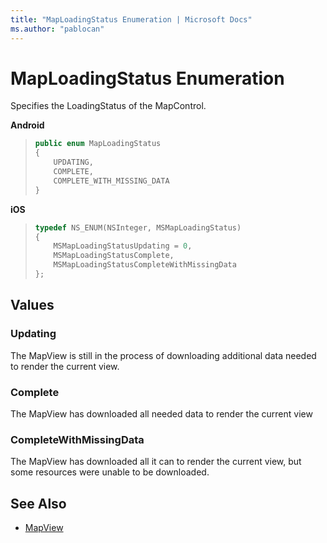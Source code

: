 ```yaml
---
title: "MapLoadingStatus Enumeration | Microsoft Docs"
ms.author: "pablocan"
---
```


# MapLoadingStatus Enumeration

Specifies the LoadingStatus of the MapControl.

**Android**

>```java
> public enum MapLoadingStatus
> {
>     UPDATING,
>     COMPLETE,
>     COMPLETE_WITH_MISSING_DATA
> }
>```

**iOS**

>```objectivec
> typedef NS_ENUM(NSInteger, MSMapLoadingStatus)
> {
>     MSMapLoadingStatusUpdating = 0,
>     MSMapLoadingStatusComplete,
>     MSMapLoadingStatusCompleteWithMissingData
> };
>```

## Values

### Updating

The MapView is still in the process of downloading additional data needed to render the current view.

### Complete

The MapView has downloaded all needed data to render the current view

### CompleteWithMissingData

The MapView has downloaded all it can to render the current view, but some resources were unable to be downloaded.

## See Also

* [MapView](MapView-class.md)